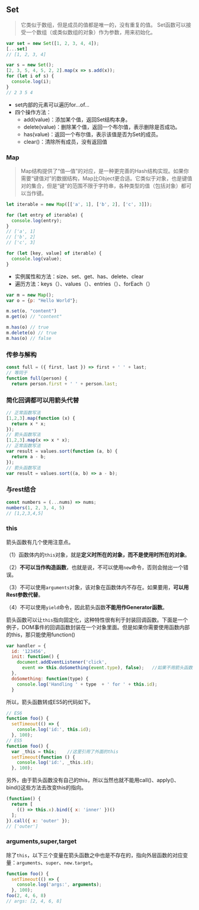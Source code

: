 
## Set

> 它类似于数组，但是成员的值都是唯一的，没有重复的值。 Set函数可以接受一个数组（或类似数组的对象）作为参数，用来初始化。

```javascript
var set = new Set([1, 2, 3, 4, 4]);
[...set]
// [1, 2, 3, 4]

var s = new Set();
[2, 3, 5, 4, 5, 2, 2].map(x => s.add(x));
for (let i of s) {
  console.log(i);
}
// 2 3 5 4
```
- set内部的元素可以遍历for...of...
- 四个操作方法：
  - add(value)：添加某个值，返回Set结构本身。
  - delete(value)：删除某个值，返回一个布尔值，表示删除是否成功。
  - has(value)：返回一个布尔值，表示该值是否为Set的成员。
  - clear()：清除所有成员，没有返回值

### Map

> Map结构提供了“值—值”的对应，是一种更完善的Hash结构实现。如果你需要“键值对”的数据结构，Map比Object更合适。它类似于对象，也是键值对的集合，但是“键”的范围不限于字符串，各种类型的值（包括对象）都可以当作键。

```javascript
let iterable = new Map([['a', 1], ['b', 2], ['c', 3]]);

for (let entry of iterable) {
  console.log(entry);
}
// ['a', 1]
// ['b', 2]
// ['c', 3]

for (let [key, value] of iterable) {
  console.log(value);
}

```

- 实例属性和方法：size、set、get、has、delete、clear
- 遍历方法：keys（）、values（）、entries（）、forEach（）

```javascript
var m = new Map();
var o = {p: "Hello World"};

m.set(o, "content")
m.get(o) // "content"

m.has(o) // true
m.delete(o) // true
m.has(o) // false

```

### 传参与解构

```javascript
const full = ({ first, last }) => first + ' ' + last;
// 等同于
function full(person) {
  return person.first + ' ' + person.last;
```

### 简化回调都可以用箭头代替

```javascript
// 正常函数写法
[1,2,3].map(function (x) {
  return x * x;
});
// 箭头函数写法
[1,2,3].map(x => x * x);
// 正常函数写法
var result = values.sort(function (a, b) {
  return a - b;
});
// 箭头函数写法
var result = values.sort((a, b) => a - b);
```

### 与rest结合

```javascript
const numbers = (...nums) => nums;
numbers(1, 2, 3, 4, 5)
// [1,2,3,4,5]
```

### this

箭头函数有几个使用注意点。

（1）函数体内的`this`对象，就是**定义时所在的对象，而不是使用时所在的对象**。

（2）**不可以当作构造函数**，也就是说，不可以使用`new`命令，否则会抛出一个错误。

（3）不可以使用`arguments`对象，该对象在函数体内不存在。如果要用，**可以用Rest参数代替**。

（4）不可以使用`yield`命令，因此箭头函数**不能用作Generator函数**。

箭头函数可以让`this`指向固定化，这种特性很有利于封装回调函数。下面是一个例子，DOM事件的回调函数封装在一个对象里面。但是如果你需要使用函数内部的this，那只能使用function()

```javascript
var handler = {
  id: '123456',
  init: function() {
    document.addEventListener('click',
      event => this.doSomething(event.type), false);   //如果不用箭头函数那this指向document
  },
  doSomething: function(type) {
    console.log('Handling ' + type  + ' for ' + this.id);
  }
```

所以，箭头函数转成ES5的代码如下。

```javascript
// ES6
function foo() {
  setTimeout(() => {
    console.log('id:', this.id);
  }, 100);
// ES5
function foo() {
  var _this = this;    //这里引用了外面的this
  setTimeout(function () {
    console.log('id:', _this.id);
  }, 100);
```

另外，由于箭头函数没有自己的this，所以当然也就不能用call()、apply()、bind()这些方法去改变this的指向。

```javascript
(function() {
  return [
    (() => this.x).bind({ x: 'inner' })()
  ];
}).call({ x: 'outer' });
// ['outer']
```

### arguments,super,target

除了`this`，以下三个变量在箭头函数之中也是不存在的，指向外层函数的对应变量：`arguments`、`super`、`new.target`。

```javascript
function foo() {
  setTimeout(() => {
    console.log('args:', arguments);
  }, 100);
foo(2, 4, 6, 8)
// args: [2, 4, 6, 8]
```

